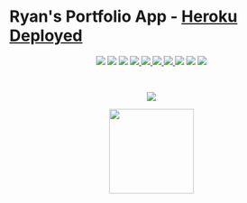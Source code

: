 # Ryan's Portfolio App - [Heroku Deployed](https://ryan-react-app.herokuapp.com/)

<p align='center'>
    <img src='https://img.shields.io/badge/JavaScript-94.5%25-brightgreen?style=plastic&logo=javascript'>
    <img src='https://img.shields.io/badge/CSS-3.1%25-green?style=plascit&logo=CSS3&logoColor=green'>
    <img src='https://img.shields.io/badge/HTML-2.8%25-orange?style=plastic&logo=HTML5&logoColor=orange'>
    <a href='https://github.com/rdrachenberg'>
        <img src='https://img.shields.io/badge/Mongo%20-DB-blue?style=plastic&logo=mongoDB&logoColor=success'>
    </a>
    <a href='https://github.com/rdrachenberg'>
        <img src='https://img.shields.io/badge/Node%20-.js-success?style=plastic&logo=Node.js&logoColor=success'>
        <img src='https://img.shields.io/badge/React%20-16.12.0-informational?style=plastic&logo=React&logoColor=#61DAFB'>
    </a>
    <a href='https://github.com/rdrachenberg'>
        <img src='https://img.shields.io/badge/Made%20by-rDrachenberg-blue?style=plastic&logo=visual-studio-code&logoColor=blue'>
    </a> 
    <img src= 'https://img.shields.io/github/issues/rdrachenberg/ryan-react-app?style=plastic' />
    <img src= 'https://img.shields.io/github/license/rdrachenberg/ryan-react-app?style=plastic' />
    <a href='mailto:RyanDrachenberg@gmail.com'>
        <img src='https://img.shields.io/badge/Ask%20me-anything-1abc9c.svg?logo=minutemailer&logoColor=#29B99B'>
    </a>
</p>
</br>
<p align='center'>
    <a href='https://ryan-react-app.herokuapp.com/' >
        <img src='https://img.shields.io/badge/Heroku-Deployed-blue?style=for-the-badge'>
    </a>
</p>
<p align='center'>
    <a href='https://ryan-react-app.herokuapp.com/' >
        <img src='https://media.giphy.com/media/UQ1PjoQWY9XrejfOGC/giphy.gif' width=150px>
    </a>
</p>
</br>
